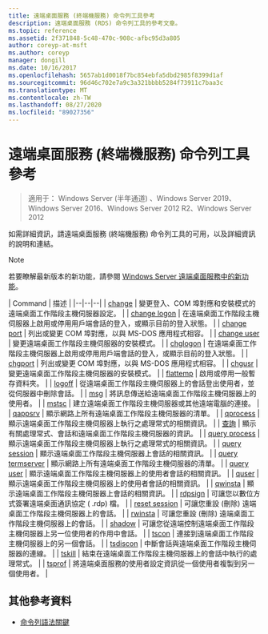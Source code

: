 ```yaml
---
title: 遠端桌面服務 (終端機服務) 命令列工具參考
description: 遠端桌面服務 (RDS) 命令列工具的參考文章。
ms.topic: reference
ms.assetid: 2f371848-5c48-470c-908c-afbc95d3a805
author: coreyp-at-msft
ms.author: coreyp
manager: dongill
ms.date: 10/16/2017
ms.openlocfilehash: 5657ab1d0018f7bc854ebfa5dbd2985f8399d1af
ms.sourcegitcommit: 96d46c702e7a9c3a321bbbb5284f73911c7baa3c
ms.translationtype: MT
ms.contentlocale: zh-TW
ms.lasthandoff: 08/27/2020
ms.locfileid: "89027356"
---
```

# <a name="remote-desktop-services-terminal-services-command-line-tools-reference"></a>遠端桌面服務 (終端機服務) 命令列工具參考

> 適用于： Windows Server (半年通道) 、Windows Server 2019、Windows Server 2016、Windows Server 2012 R2、Windows Server 2012

如需詳細資訊，請遠端桌面服務 (終端機服務) 命令列工具的可用，以及詳細資訊的說明和連結。

> [!NOTE]
> 若要瞭解最新版本的新功能，請參閱 [Windows Server 遠端桌面服務中的新功能](/previous-versions/windows/it-pro/windows-server-2012-r2-and-2012/dn283323(v=ws.11))。

| Command | 描述 |
|--|--|--|
| [change](change.md) | 變更登入、COM 埠對應和安裝模式的遠端桌面工作階段主機伺服器設定。 |
| [change logon](change-logon.md) | 在遠端桌面工作階段主機伺服器上啟用或停用用戶端會話的登入，或顯示目前的登入狀態。 |
| [change port](change-port.md) | 列出或變更 COM 埠對應，以與 MS-DOS 應用程式相容。 |
| [change user](change-user.md) | 變更遠端桌面工作階段主機伺服器的安裝模式。 |
| [chglogon](chglogon.md) | 在遠端桌面工作階段主機伺服器上啟用或停用用戶端會話的登入，或顯示目前的登入狀態。 |
| [chgport](chgport.md) | 列出或變更 COM 埠對應，以與 MS-DOS 應用程式相容。 |
| [chgusr](chgusr.md) | 變更遠端桌面工作階段主機伺服器的安裝模式。 |
| [flattemp](flattemp.md) | 啟用或停用一般暫存資料夾。 |
| [logoff](logoff.md) | 從遠端桌面工作階段主機伺服器上的會話登出使用者，並從伺服器中刪除會話。 |
| [msg](msg.md) | 將訊息傳送給遠端桌面工作階段主機伺服器上的使用者。 |
| [mstsc](mstsc.md) | 建立遠端桌面工作階段主機伺服器或其他遠端電腦的連接。 |
| [qappsrv](qappsrv.md) | 顯示網路上所有遠端桌面工作階段主機伺服器的清單。 |
| [qprocess](qprocess.md) | 顯示遠端桌面工作階段主機伺服器上執行之處理常式的相關資訊。 |
| [查詢](query.md) | 顯示有關處理常式、會話和遠端桌面工作階段主機伺服器的資訊。 |
| [query process](query-process.md) | 顯示遠端桌面工作階段主機伺服器上執行之處理常式的相關資訊。 |
| [query session](query-session.md) | 顯示遠端桌面工作階段主機伺服器上會話的相關資訊。 |
| [query termserver](query-termserver.md) | 顯示網路上所有遠端桌面工作階段主機伺服器的清單。 |
| [query user](query-user.md) | 顯示遠端桌面工作階段主機伺服器上的使用者會話的相關資訊。 |
| [quser](quser.md) | 顯示遠端桌面工作階段主機伺服器上的使用者會話的相關資訊。 |
| [qwinsta](qwinsta.md) | 顯示遠端桌面工作階段主機伺服器上會話的相關資訊。 |
| [rdpsign](rdpsign.md) | 可讓您以數位方式簽署遠端桌面通訊協定 ( .rdp) 檔。 |
| [reset session](reset-session.md) | 可讓您重設 (刪除) 遠端桌面工作階段主機伺服器上的會話。 |
| [rwinsta](rwinsta.md) | 可讓您重設 (刪除) 遠端桌面工作階段主機伺服器上的會話。 |
| [shadow](shadow.md) | 可讓您從遠端控制遠端桌面工作階段主機伺服器上另一位使用者的作用中會話。 |
| [tscon](tscon.md) | 連接到遠端桌面工作階段主機伺服器上的另一個會話。 |
| [tsdiscon](tsdiscon.md) | 中斷會話與遠端桌面工作階段主機伺服器的連線。 |
| [tskill](tskill.md) | 結束在遠端桌面工作階段主機伺服器上的會話中執行的處理常式。 |
| [tsprof](tsprof.md) | 將遠端桌面服務的使用者設定資訊從一個使用者複製到另一個使用者。 |

## <a name="additional-references"></a>其他參考資料

- [命令列語法關鍵](command-line-syntax-key.md)